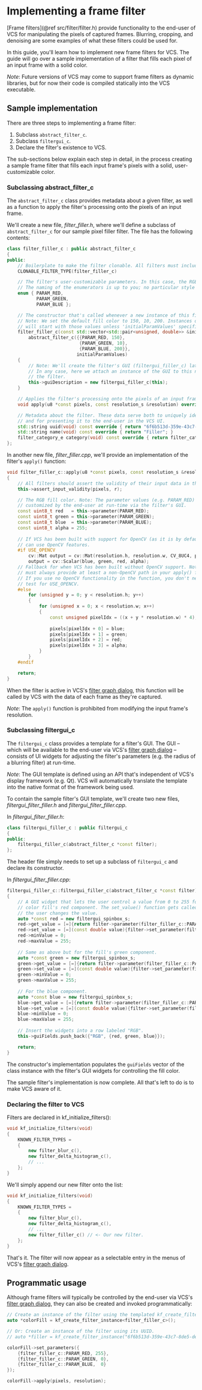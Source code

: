 # Implementing a frame filter

[Frame filters](@ref src/filter/filter.h) provide functionality to the end-user of VCS for manipulating the pixels of captured frames. Blurring, cropping, and denoising are some examples of what these filters could be used for.

In this guide, you'll learn how to implement new frame filters for VCS. The guide will go over a sample implementation of a filter that fills each pixel of an input frame with a solid color.

*Note*: Future versions of VCS may come to support frame filters as dynamic libraries, but for now their code is compiled statically into the VCS executable.

## Sample implementation

There are three steps to implementing a frame filter:

1. Subclass `abstract_filter_c`.
2. Subclass `filtergui_c`.
3. Declare the filter's existence to VCS.

The sub-sections below explain each step in detail, in the process creating a sample frame filter that fills each input frame's pixels with a solid, user-customizable color.

### Subclassing abstract_filter_c

The `abstract_filter_c` class provides metadata about a given filter, as well as a function to apply the filter's processing onto the pixels of an input frame.

We'll create a new file, *filter_filler.h*, where we'll define a subclass of `abstract_filter_c` for our sample pixel filler filter. The file has the following contents:

```cpp
class filter_filler_c : public abstract_filter_c
{
public:
    // Boilerplate to make the filter clonable. All filters must include this line.
    CLONABLE_FILTER_TYPE(filter_filler_c)

    // The filter's user-customizable parameters. In this case, the RGB fill color.
    // The naming of the enumerators is up to you; no particular style is required.
    enum { PARAM_RED,
           PARAM_GREEN,
           PARAM_BLUE };

    // The constructor that's called whenever a new instance of this filter is created.
    // Note: We set the default fill color to 150, 10, 200. Instances of the filter
    // will start with those values unless 'initialParamValues' specifies other values.
    filter_filler_c(const std::vector<std::pair<unsigned, double>> &initialParamValues = {}) :
        abstract_filter_c({{PARAM_RED, 150},
                           {PARAM_GREEN, 10},
                           {PARAM_BLUE, 200}},
                          initialParamValues)
    {
        // Note: We'll create the filter's GUI (filtergui_filler_c) later in this guide.
        // In any case, here we attach an instance of the GUI to this new instance of
        // the filter.
        this->guiDescription = new filtergui_filler_c(this);
    }

    // Applies the filter's processing onto the pixels of an input frame.
    void apply(u8 *const pixels, const resolution_s &resolution) override;

    // Metadata about the filter. These data serve both to uniquely identify the filter
    // and for presenting it to the end-user in the VCS UI.
    std::string uuid(void) const override { return "6f6b513d-359e-43c7-8de5-de29b1559d10"; }
    std::string name(void) const override { return "Filler"; }
    filter_category_e category(void) const override { return filter_category_e::reduce; }
};
```

In another new file, *filter_filler.cpp*, we'll provide an implementation of the filter's `apply()` function:

```cpp
void filter_filler_c::apply(u8 *const pixels, const resolution_s &resolution)
{
    // All filters should assert the validity of their input data in this way.
    this->assert_input_validity(pixels, r);

    // The RGB fill color. Note: The parameter values (e.g. PARAM_RED) can be
    // customized by the end-user at run-time via the filter's GUI.
    const uint8_t red   = this->parameter(PARAM_RED);
    const uint8_t green = this->parameter(PARAM_GREEN);
    const uint8_t blue  = this->parameter(PARAM_BLUE);
    const uint8_t alpha = 255;
    
    // If VCS has been built with support for OpenCV (as it is by default), we
    // can use OpenCV features.
    #if USE_OPENCV
        cv::Mat output = cv::Mat(resolution.h, resolution.w, CV_8UC4, pixels);
        output = cv::Scalar(blue, green, red, alpha);
    // Fallback for when VCS has been built without OpenCV support. Note: You
    // must always provide at least a non-OpenCV path in your apply() function.
    // If you use no OpenCV functionality in the function, you don't need to
    // test for USE_OPENCV.
    #else
        for (unsigned y = 0; y < resolution.h; y++)
        {
            for (unsigned x = 0; x < resolution.w; x++)
            {
                const unsigned pixelIdx = ((x + y * resolution.w) * 4);
    
                pixels[pixelIdx + 0] = blue;
                pixels[pixelIdx + 1] = green;
                pixels[pixelIdx + 2] = red;
                pixels[pixelIdx + 3] = alpha;
            }
        }
    #endif

    return;
}
```

When the filter is active in VCS's [filter graph dialog](https://www.tarpeeksihyvaesoft.com/vcs/docs/user-manual/2.5.0/#dialog-windows-filter-graph-dialog), this function will be called by VCS with the data of each frame as they're captured.

*Note*: The `apply()` function is prohibited from modifying the input frame's resolution.

### Subclassing filtergui_c

The `filtergui_c` class provides a template for a filter's GUI. The GUI &ndash; which will be available to the end-user via VCS's [filter graph dialog](https://www.tarpeeksihyvaesoft.com/vcs/docs/user-manual/2.5.0/#dialog-windows-filter-graph-dialog) &ndash; consists of UI widgets for adjusting the filter's parameters (e.g. the radius of a blurring filter) at run-time.

*Note*: The GUI template is defined using an API that's independent of VCS's display framework (e.g. Qt). VCS will automatically translate the template into the native format of the framework being used.

To contain the sample filter's GUI template, we'll create two new files, *filtergui_filter_filler.h* and *filtergui_filter_filler.cpp*.

In *filtergui_filter_filler.h*:

```cpp
class filtergui_filler_c : public filtergui_c
{
public:
    filtergui_filler_c(abstract_filter_c *const filter);
};
```

The header file simply needs to set up a subclass of `filtergui_c` and declare its constructor.

In *filtergui_filter_filler.cpp*:

```cpp
filtergui_filler_c::filtergui_filler_c(abstract_filter_c *const filter)
{
    // A GUI widget that lets the user control a value from 0 to 255 for the
    // color fill's red component. The set_value() function gets called when
    // the user changes the value.
    auto *const red = new filtergui_spinbox_s;
    red->get_value = [=]{return filter->parameter(filter_filler_c::PARAM_RED);};
    red->set_value = [=](const double value){filter->set_parameter(filter_filler_c::PARAM_RED, value);};
    red->minValue = 0;
    red->maxValue = 255;
    
    // Same as above but for the fill's green component.
    auto *const green = new filtergui_spinbox_s;
    green->get_value = [=]{return filter->parameter(filter_filler_c::PARAM_BIT_COUNT_GREEN);};
    green->set_value = [=](const double value){filter->set_parameter(filter_filler_c::PARAM_GREEN, value);};
    green->minValue = 0;
    green->maxValue = 255;
    
    // For the blue component.
    auto *const blue = new filtergui_spinbox_s;
    blue->get_value = [=]{return filter->parameter(filter_filler_c::PARAM_BLUE);};
    blue->set_value = [=](const double value){filter->set_parameter(filter_filler_c::PARAM_BLUE, value);};
    blue->minValue = 0;
    blue->maxValue = 255;
    
    // Insert the widgets into a row labeled "RGB".
    this->guiFields.push_back({"RGB", {red, green, blue}});

    return;
}
```

The constructor's implementation populates the `guiFields` vector of the class instance with the filter's GUI widgets for controlling the fill color.

The sample filter's implementation is now complete. All that's left to do is to make VCS aware of it.

### Declaring the filter to VCS

Filters are declared in kf_initialize_filters():

```cpp
void kf_initialize_filters(void)
{
    KNOWN_FILTER_TYPES =
    {
        new filter_blur_c(),
        new filter_delta_histogram_c(),
        // ...
    };
}
```

We'll simply append our new filter onto the list:

```cpp
void kf_initialize_filters(void)
{
    KNOWN_FILTER_TYPES =
    {
        new filter_blur_c(),
        new filter_delta_histogram_c(),
        // ...
        new filter_filler_c() // <- Our new filter.
    };
}
```

That's it. The filter will now appear as a selectable entry in the menus of VCS's [filter graph dialog](https://www.tarpeeksihyvaesoft.com/vcs/docs/user-manual/2.5.0/#dialog-windows-filter-graph-dialog).

## Programmatic usage

Although frame filters will typically be controlled by the end-user via VCS's [filter graph dialog](https://www.tarpeeksihyvaesoft.com/vcs/docs/user-manual/2.5.0/#dialog-windows-filter-graph-dialog), they can also be created and invoked programmatically:

```cpp
// Create an instance of the filter using the templated kf_create_filter_instance().
auto *colorFill = kf_create_filter_instance<filter_filler_c>();

// Or: Create an instance of the filter using its UUID.
// auto *filler = kf_create_filter_instance("6f6b513d-359e-43c7-8de5-de29b1559d10").

colorFill->set_parameters({
    {filter_filler_c::PARAM_RED, 255},
    {filter_filler_c::PARAM_GREEN, 0},
    {filter_filler_c::PARAM_BLUE,  0}
});

colorFill->apply(pixels, resolution);
```
